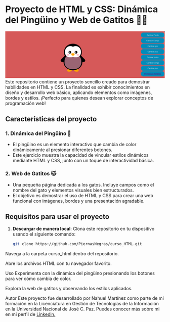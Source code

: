 # Proyecto de HTML y CSS: Dinámica del Pingüino y Web de Gatitos 🐧🐱
![Epigrafe](./curso_html/Pinguino/pinguino.jpg "Gonder")
Este repositorio contiene un proyecto sencillo creado para demostrar habilidades en HTML y CSS. La finalidad es exhibir conocimientos en diseño y desarrollo web básico, aplicando elementos como imágenes, bordes y estilos. ¡Perfecto para quienes desean explorar conceptos de programación web!

## Características del proyecto

### 1. Dinámica del Pingüino 🐧
- El pingüino es un elemento interactivo que cambia de color dinámicamente al presionar diferentes botones.
- Este ejercicio muestra la capacidad de vincular estilos dinámicos mediante HTML y CSS, junto con un toque de interactividad básica.

### 2. Web de Gatitos 🐱
- Una pequeña página dedicada a los gatos. Incluye campos como el nombre del gato y elementos visuales bien estructurados.
- El objetivo es demostrar el uso de HTML y CSS para crear una web funcional con imágenes, bordes y una presentación agradable.

## Requisitos para usar el proyecto
1. **Descargar de manera local**: Clona este repositorio en tu dispositivo usando el siguiente comando:
   ```bash
   git clone https://github.com/PiernasNegras/curso_HTML.git

Navega a la carpeta curso_html dentro del repositorio.

Abre los archivos HTML con tu navegador favorito.

Uso
Experimenta con la dinámica del pingüino presionando los botones para ver cómo cambia de color.

Explora la web de gatitos y observando los estilos aplicados.

Autor
Este proyecto fue desarrollado por Nahuel Martínez como parte de mi formación en la Licenciatura en Gestión de Tecnologías de la Información en la Universidad Nacional de José C. Paz. Puedes conocer más sobre mi en mi perfil de [Linkedin.](https://www.linkedin.com/in/nahuel-martinez-7b898a218/)
